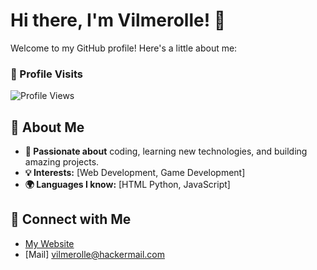# Hi there, I'm Vilmerolle! 👋

Welcome to my GitHub profile! Here's a little about me:

### 👀 Profile Visits
![Profile Views](https://komarev.com/ghpvc/?username=vilmeroll3&color=blue)

## 🚀 About Me
- **🌟 Passionate about** coding, learning new technologies, and building amazing projects.
- **💡 Interests:** [Web Development, Game Development]
- **🌍 Languages I know:** [HTML Python, JavaScript]

## 🔗 Connect with Me
- [My Website](https://vilmeroll3.github.io/)
- [Mail] vilmerolle@hackermail.com
